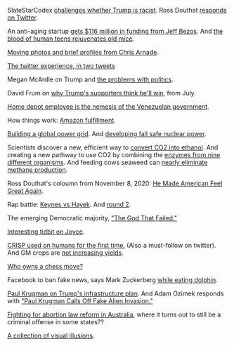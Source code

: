 SlateStarCodex [challenges whether Trump is racist](http://slatestarcodex.com/2016/11/16/you-are-still-crying-wolf/). Ross Douthat [responds on Twitter](https://twitter.com/DouthatNYT/status/799284468980842498).

An anti-aging startup [gets $116 million in funding from Jeff Bezos](https://twitter.com/elidourado/status/791961292634411011). And [the blood of human teens rejuvenates old mice](https://www.newscientist.com/article/2112829-blood-from-human-teens-rejuvenates-body-and-brains-of-old-mice/).

[Moving photos and brief profiles from Chris Arnade](https://twitter.com/Chris_arnade/status/795797422517657600).

[The twitter experience, in two tweets](https://twitter.com/robmanuel/status/796862353132453888)

Megan McArdle on Trump and [the problems with politics](https://www.facebook.com/meganjmcardle/posts/680195682144639).

David Frum on [why Trump's supporters think he'll win](http://www.theatlantic.com/politics/archive/2016/07/backing-donald-trump/493619/), from July.

[Home depot employee is the nemesis of the Venezuelan government](http://www.wsj.com/articles/venezuelas-nemesis-is-a-screw-salesman-at-a-home-depot-in-alabama-1479672919). 

How things work: [Amazon fulfillment](https://twitter.com/ThingsWork/status/703027583206629376).

[Building a global power grid](http://spectrum.ieee.org/energy/the-smarter-grid/lets-build-a-global-power-grid). And [developing fail safe nuclear power](https://www.technologyreview.com/s/602051/fail-safe-nuclear-power/). 

Scientists discover a new, efficient way to [convert CO2 into ethanol](http://www.popularmechanics.com/science/green-tech/a23417/convert-co2-into-ethanol/). And creating a new pathway to use CO2 by combining the [enzymes from nine different organisms](http://arstechnica.com/science/2016/11/enzymes-from-nine-organisms-combined-to-create-new-pathway-to-use-co2/). And feeding cows seaweed can [nearly eliminate methane production](https://twitter.com/asymmetricinfo/status/800533929585278977).

Ross Douthat's coloumn from November 8, 2020: [He Made American Feel Great Again](http://www.nytimes.com/2016/11/13/opinion/he-made-america-feel-great-again.html).

Rap battle: [Keynes vs Hayek](https://www.youtube.com/watch?v=d0nERTFo-Sk). And [round 2](https://www.youtube.com/watch?v=GTQnarzmTOc).

The emerging Democratic majority, ["The God That Failed."](http://www.realclearpolitics.com/articles/2016/11/16/the_god_that_failed_132363.html)

[Interesting tidbit on Joyce](https://twitter.com/matt_levine/status/799079707358674946).

[CRISP used on humans for the first time.](https://twitter.com/IanAWP/status/799105273843499008) (Also a must-follow on twitter). And GM crops are [not increasing yields](http://marginalrevolution.com/marginalrevolution/2016/10/gm-crops-not-increasing-yields.html).

[Who owns a chess move?](https://www.bloomberg.com/view/articles/2016-11-15/there-s-legal-intrigue-at-the-world-chess-match)

Facebook to ban fake news, says Mark Zuckerberg [while eating dolphin](https://aboveaverage.com/facebook-to-ban-fake-news-says-mark-zuckerberg-while-eating-dolphin/).

[Paul Krugman on Trump's infrastructure plan](http://krugman.blogs.nytimes.com/2016/11/19/infrastructure-build-or-privatization-scam/). And Adam Ozimek responds with ["Paul Krugman Calls Off Fake Alien Invasion."](http://www.forbes.com/sites/modeledbehavior/2016/11/19/paul-krugman-calls-off-the-fake-alien-invasion/)

[Fighting for abortion law reform in Australia](http://www.abc.net.au/news/2016-11-19/the-fight-for-abortion-law-reform-feminists/8037340), where it turns out to still be a criminal offense in some states??

[A collection of visual illusions](http://michaelbach.de/ot/).

